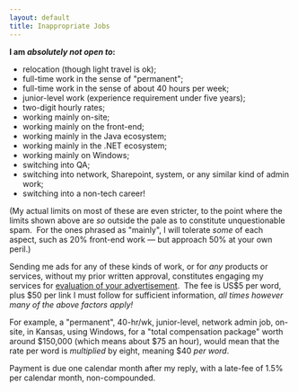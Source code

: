 ```yaml
---
layout: default
title: Inappropriate Jobs
---
```


**I am _absolutely not open to_:**
- relocation (though light travel is ok);
- full-time work in the sense of "permanent";
- full-time work in the sense of about 40 hours per week;
- junior-level work (experience requirement under five years);
- two-digit hourly rates;
- working mainly on-site;
- working mainly on the front-end;
- working mainly in the Java ecosystem;
- working mainly in the .NET ecosystem;
- working mainly on Windows;
- switching into QA;
- switching into network, Sharepoint, system, or any similar kind of admin work;
- switching into a non-tech career!

(My actual limits on most of these are even stricter,
to the point where the limits shown above
are _so_ outside the pale
as to constitute unquestionable spam.&nbsp;
For the ones phrased as "mainly",
I will tolerate _some_ of each aspect,
such as 20% front-end work &mdash;
but approach 50% at your own peril.)

Sending me ads for any of these kinds of work,
or for _any_ products or services,
without my prior written approval,
constitutes engaging my services for
[evaluation of your advertisement](ad-eval).&nbsp;
The fee is
US$5 per word,
plus $50 per link I must follow for sufficient information,
_all times however many of the above factors apply!_

For example, a
"permanent",
40-hr/wk,
junior-level,
network admin job,
on-site,
in Kansas,
using Windows,
for a "total compensation package" worth around $150,000
(which means about $75 an hour),
would mean that the rate per word
is _multiplied_ by eight,
meaning $40 _per word_.

Payment is due
one calendar month
after my reply,
with a late-fee of
1.5% per
calendar month,
non-compounded.
